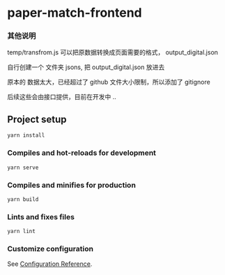 # paper-match-frontend

### 其他说明
temp/transfrom.js 可以把原数据转换成页面需要的格式， output_digital.json

自行创建一个 文件夹 jsons, 把 output_digital.json 放进去

原本的 数据太大，已经超过了 github 文件大小限制，所以添加了 gitignore

后续这些会由接口提供，目前在开发中 ..



## Project setup
```
yarn install
```

### Compiles and hot-reloads for development
```
yarn serve
```

### Compiles and minifies for production
```
yarn build
```

### Lints and fixes files
```
yarn lint
```



### Customize configuration
See [Configuration Reference](https://cli.vuejs.org/config/).
